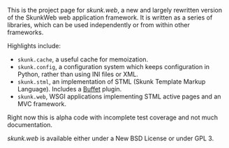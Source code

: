 This is the project page for _skunk.web_, a new and largely rewritten version of the SkunkWeb web application framework. It is written as a series of libraries, which can be used independently or from within other frameworks.

Highlights include:

  * `skunk.cache`, a useful cache for memoization.
  * `skunk.config`, a configuration system which keeps configuration in Python, rather than using INI files or XML.
  * `skunk.stml`, an implementation of STML (Skunk Template Markup Language).  Includes a [Buffet](http://projects.dowski.com/projects/buffet) plugin.
  * `skunk.web`, WSGI applications implementing STML active pages and an MVC framework.

Right now this is alpha code with incomplete test coverage and not much documentation.

_skunk.web_ is available either under a New BSD License or under GPL 3.